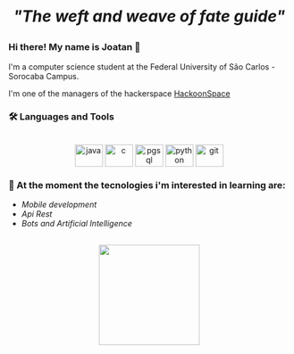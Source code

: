 
<h1 align="center">
  <p><i>"The weft and weave of fate guide"</i></p>
</h1>

### Hi there! My name is Joatan 👋

I'm a computer science student at the Federal University of São Carlos - Sorocaba Campus.

I'm one of the managers of the hackerspace [HackoonSpace](https://www.hackoonspace.com)

### 🛠️ Languages and Tools 

<div align="center" style="display: inline_block"><br>
  <img align="center" alt="java" height="40" width="50" src="https://cdn.jsdelivr.net/gh/devicons/devicon/icons/java/java-original.svg">
  <img align="center" alt="c" height="40" width="50"src="https://cdn.jsdelivr.net/gh/devicons/devicon/icons/c/c-plain.svg">
  <img align="center" alt="pgsql" height="40" width="50" src="https://cdn.jsdelivr.net/gh/devicons/devicon/icons/postgresql/postgresql-plain-wordmark.svg">
  <img align="center" alt="python" height="40" width="50" src="https://cdn.jsdelivr.net/gh/devicons/devicon/icons/python/python-original.svg">
  <img align="center" alt="git" height="40" width="50" src="https://cdn.jsdelivr.net/gh/devicons/devicon/icons/git/git-original.svg">
</div>

### 🤔 At the moment the tecnologies i'm interested in learning are:
* *Mobile development*
* *Api Rest*
* *Bots and Artificial Intelligence*
 
##
<div align="center">
  <img height="180em" src="https://github-readme-stats.vercel.app/api?username=joatanmarques&show_icons=true&theme=radical&include_all_commits=true&count_private=true"/>
</div>



<!--
**JoatanMarques/JoatanMarques** is a ✨ _special_ ✨ repository because its `README.md` (this file) appears on your GitHub profile.

Here are some ideas to get you started:

- 🔭 I’m currently working on ...
- 🌱 I’m currently learning ...
- 👯 I’m looking to collaborate on ...
- 🤔 I’m looking for help with ...
- 💬 Ask me about ...
- 📫 How to reach me: ...
- 😄 Pronouns: ...
- ⚡ Fun fact: ...
-->
